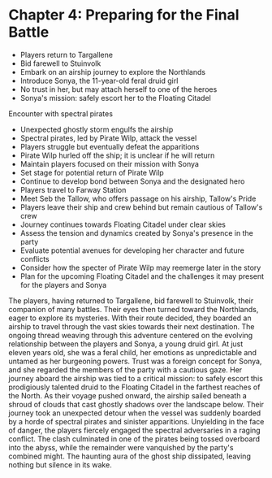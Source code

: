 # Chapter 4: Preparing for the Final Battle

- Players return to Targallene
- Bid farewell to Stuinvolk
- Embark on an airship journey to explore the Northlands
- Introduce Sonya, the 11-year-old feral druid girl
- No trust in her, but may attach herself to one of the heroes
- Sonya's mission: safely escort her to the Floating Citadel

 Encounter with spectral pirates
- Unexpected ghostly storm engulfs the airship
- Spectral pirates, led by Pirate Wilp, attack the vessel
- Players struggle but eventually defeat the apparitions
- Pirate Wilp hurled off the ship; it is unclear if he will return
- Maintain players focused on their mission with Sonya
- Set stage for potential return of Pirate Wilp
- Continue to develop bond between Sonya and the designated hero
- Players travel to Farway Station
- Meet Seb the Tallow, who offers passage on his airship, Tallow's Pride
- Players leave their ship and crew behind but remain cautious of Tallow's crew
- Journey continues towards Floating Citadel under clear skies
- Assess the tension and dynamics created by Sonya's presence in the party
- Evaluate potential avenues for developing her character and future conflicts
- Consider how the specter of Pirate Wilp may reemerge later in the story
- Plan for the upcoming Floating Citadel and the challenges it may present for the players and Sonya



The players, having returned to Targallene, bid farewell to Stuinvolk, their companion of many battles. Their eyes then turned toward the Northlands, eager to explore its mysteries. With their route decided, they boarded an airship to travel through the vast skies towards their next destination.
The ongoing thread weaving through this adventure centered on the evolving relationship between the players and Sonya, a young druid girl. At just eleven years old, she was a feral child, her emotions as unpredictable and untamed as her burgeoning powers. Trust was a foreign concept for Sonya, and she regarded the members of the party with a cautious gaze. Her journey aboard the airship was tied to a critical mission: to safely escort this prodigiously talented druid to the Floating Citadel in the farthest reaches of the North.
As their voyage pushed onward, the airship sailed beneath a shroud of clouds that cast ghostly shadows over the landscape below. Their journey took an unexpected detour when the vessel was suddenly boarded by a horde of spectral pirates and sinister apparitions. Unyielding in the face of danger, the players fiercely engaged the spectral adversaries in a raging conflict. The clash culminated in one of the pirates being tossed overboard into the abyss, while the remainder were vanquished by the party's combined might. The haunting aura of the ghost ship dissipated, leaving nothing but silence in its wake.
